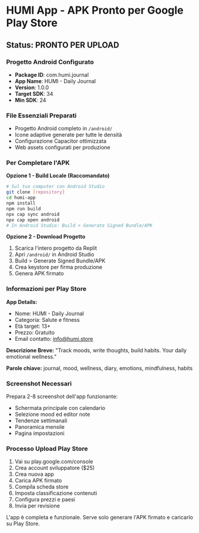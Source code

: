 # HUMI App - APK Pronto per Google Play Store

## Status: PRONTO PER UPLOAD

### Progetto Android Configurato
- **Package ID**: com.humi.journal
- **App Name**: HUMI - Daily Journal
- **Version**: 1.0.0
- **Target SDK**: 34
- **Min SDK**: 24

### File Essenziali Preparati
- Progetto Android completo in `/android/`
- Icone adaptive generate per tutte le densità
- Configurazione Capacitor ottimizzata
- Web assets configurati per produzione

### Per Completare l'APK

**Opzione 1 - Build Locale (Raccomandato)**
```bash
# Sul tuo computer con Android Studio
git clone [repository]
cd humi-app
npm install
npm run build
npx cap sync android
npx cap open android
# In Android Studio: Build > Generate Signed Bundle/APK
```

**Opzione 2 - Download Progetto**
1. Scarica l'intero progetto da Replit
2. Apri `/android/` in Android Studio
3. Build > Generate Signed Bundle/APK
4. Crea keystore per firma produzione
5. Genera APK firmato

### Informazioni per Play Store

**App Details:**
- Nome: HUMI - Daily Journal
- Categoria: Salute e fitness
- Età target: 13+
- Prezzo: Gratuito
- Email contatto: info@humi.store

**Descrizione Breve:**
"Track moods, write thoughts, build habits. Your daily emotional wellness."

**Parole chiave:**
journal, mood, wellness, diary, emotions, mindfulness, habits

### Screenshot Necessari
Prepara 2-8 screenshot dell'app funzionante:
- Schermata principale con calendario
- Selezione mood ed editor note
- Tendenze settimanali
- Panoramica mensile
- Pagina impostazioni

### Processo Upload Play Store
1. Vai su play.google.com/console
2. Crea account sviluppatore ($25)
3. Crea nuova app
4. Carica APK firmato
5. Compila scheda store
6. Imposta classificazione contenuti
7. Configura prezzi e paesi
8. Invia per revisione

L'app è completa e funzionale. Serve solo generare l'APK firmato e caricarlo su Play Store.
